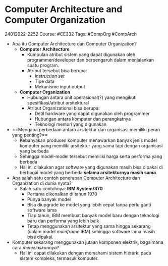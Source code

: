 # Computer Architecture and Computer Organization
24012022-2252
Course:  #CE332 
Tags: #CompOrg #CompArch 

- Apa itu Computer Architecture dan Computer Organization?
	- **Computer Architecture** 
		- Kumpulan atribut sistem yang dapat digunakan oleh programmer/developer dan berpengaruh dalam menjalankan suatu program.
		- Atribut tersebut bisa berupa:
			- *Instruction set*
			- Tipe data
			- Mekanisme input output
	- **Computer Organization**
		- Hubungan antara unit operasional(?) yang mengikuti spesifikasi/atribut arsitektural
		- Atribut Organizational bisa berupa:
			- Detil hardware yang dapat digunakan oleh programmer
			- Hubungan antara komputer dan perangkatnya
			- Teknologi memori yang digunakan
- ==Mengapa perbedaan antara arsitektur dan organisasi memiliki peran yang penting?==
	- Kebanyakan produsen komputer menawarkan banyak jenis model komputer yang memiliki arsitektur yang sama tapi dengan organisasi yang berbeda
	- Sehingga model-model tersebut memiliki harga serta performa yang berbeda
	- Hal ini dilakukan agar software yang digunakan masih bisa dipakai di berbagai model yang berbeda **selama arsitekturnya masih sama**.
- Apa salah satu contoh penerapan Computer Architecture dan Organization di dunia nyata?
	- Salah satu contohnya: **IBM System/370**
		- Pertama dikenalkan di tahun 1970
		- Punya banyak model
		- Bisa diupgrade ke model yang lebih cepat tanpa perlu ganti software lama
		- Tiap tahun, IBM membuat banyak model baru dengan teknologi baru dan performa yang lebih baik
		- Tetap menggunakan arsitektur yang sama hingga sekarang (dalam model *mainframe* IBM) sehingga software lama masih bisa dipakai.
- Komputer sekarang menggunakan jutaan komponen elektrik, bagaimana cara *menjelaskannya*? 
	- Hal ini dapat dilakukan dengan memahami sistem hierarki pada sistem kompleks, termasuk komputer.



